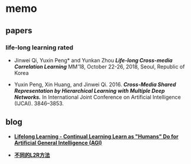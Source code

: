 # memo

## papers

###  life-long learning rated

- Jinwei Qi, Yuxin Peng* and  Yunkan Zhou ***Life-long Cross-media Correlation Learning*** MM’18, October 22-26, 2018, Seoul, Republic of Korea

- Yuxin Peng, Xin Huang, and Jinwei Qi. 2016. ***Cross-Media Shared Representation by Hierarchical Learning with Multiple Deep Networks.*** In International Joint Conference on Artificial Intelligence (IJCAI). 3846–3853.

## blog

- [**Lifelong Learning - Continual Learning Learn as "Humans" Do for Artificial General Intelligence (AGI)**](https://www.cs.uic.edu/~liub/lifelong-learning.html)

- [**不同的L2R方法**](<https://jiayi797.github.io/2017/09/25/%E6%9C%BA%E5%99%A8%E5%AD%A6%E4%B9%A0%E7%AE%97%E6%B3%95-L2R%E8%BF%9B%E4%B8%80%E6%AD%A5%E4%BA%86%E8%A7%A3/>)



